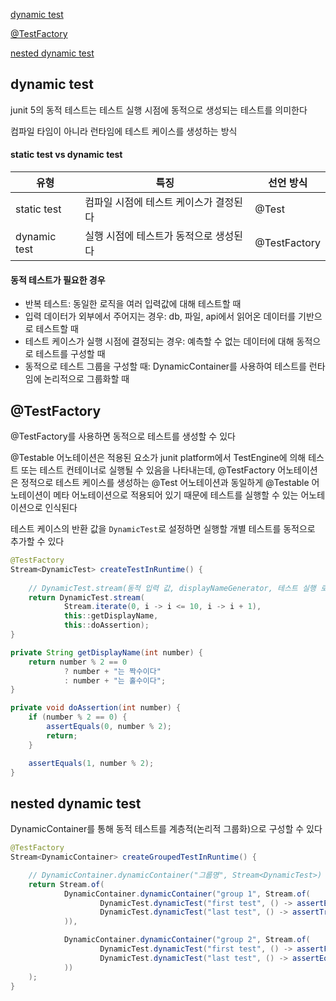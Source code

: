 [dynamic test](#dynamic-test)

[@TestFactory](#testfactory)

[nested dynamic test](#nested-dynamic-test)


## dynamic test

junit 5의 동적 테스트는 테스트 실행 시점에 동적으로 생성되는 테스트를 의미한다

컴파일 타임이 아니라 런타임에 테스트 케이스를 생성하는 방식

#### static test vs dynamic test

| 유형           | 특징                    | 선언 방식        |
|--------------|-----------------------|--------------|
| static test  | 컴파일 시점에 테스트 케이스가 결정된다 | @Test        |
| dynamic test | 실행 시점에 테스트가 동적으로 생성된다 | @TestFactory |


#### 동적 테스트가 필요한 경우
- 반복 테스트: 동일한 로직을 여러 입력값에 대해 테스트할 때
- 입력 데이터가 외부에서 주어지는 경우: db, 파일, api에서 읽어온 데이터를 기반으로 테스트할 때
- 테스트 케이스가 실행 시점에 결정되는 경우: 예측할 수 없는 데이터에 대해 동적으로 테스트를 구성할 때
- 동적으로 테스트 그룹을 구성할 때: DynamicContainer를 사용하여 테스트를 런타임에 논리적으로 그룹화할 때


## @TestFactory

@TestFactory를 사용하면 동적으로 테스트를 생성할 수 있다

@Testable 어노테이션은 적용된 요소가 junit platform에서 TestEngine에 의해 테스트 또는 테스트 컨테이너로 실행될 수 있음을 나타내는데, @TestFactory 어노테이션은 정적으로 테스트 케이스를 생성하는 @Test 어노테이션과 동일하게 @Testable 어노테이션이 메타 어노테이션으로 적용되어 있기 때문에 테스트를 실행할 수 있는 어노테이션으로 인식된다

테스트 케이스의 반환 값을 `DynamicTest`로 설정하면 실행할 개별 테스트를 동적으로 추가할 수 있다

```java
@TestFactory
Stream<DynamicTest> createTestInRuntime() {
    
    // DynamicTest.stream(동적 입력 값, displayNameGenerator, 테스트 실행 로직)
    return DynamicTest.stream(
            Stream.iterate(0, i -> i <= 10, i -> i + 1), 
            this::getDisplayName, 
            this::doAssertion);
}

private String getDisplayName(int number) {
    return number % 2 == 0
            ? number + "는 짝수이다"
            : number + "는 홀수이다";
}

private void doAssertion(int number) {
    if (number % 2 == 0) {
        assertEquals(0, number % 2);
        return;
    }

    assertEquals(1, number % 2);
}
```


## nested dynamic test

DynamicContainer를 통해 동적 테스트를 계층적(논리적 그룹화)으로 구성할 수 있다

```java
@TestFactory
Stream<DynamicContainer> createGroupedTestInRuntime() {

    // DynamicContainer.dynamicContainer("그룹명", Stream<DynamicTest>)
    return Stream.of(
            DynamicContainer.dynamicContainer("group 1", Stream.of(
                    DynamicTest.dynamicTest("first test", () -> assertEquals(2, 1 + 1)),
                    DynamicTest.dynamicTest("last test", () -> assertTrue("hello".startsWith("h")))
            )),

            DynamicContainer.dynamicContainer("group 2", Stream.of(
                    DynamicTest.dynamicTest("first test", () -> assertFalse(10 < 5)),
                    DynamicTest.dynamicTest("last test", () -> assertEquals("junit", "junit"))
            ))
    );
}
```



